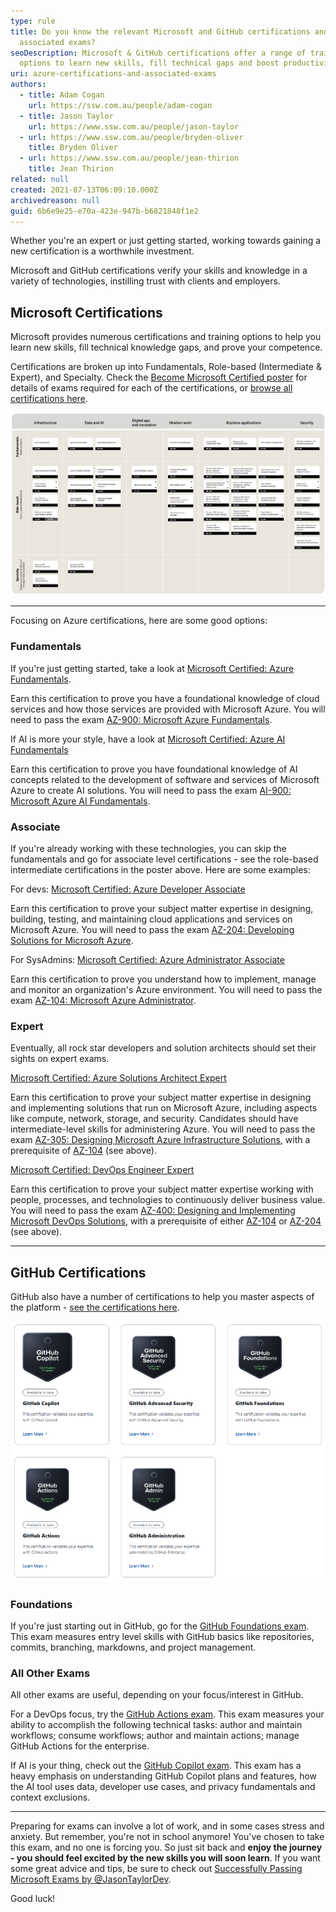 ```yaml
---
type: rule
title: Do you know the relevant Microsoft and GitHub certifications and
  associated exams?
seoDescription: Microsoft & GitHub certifications offer a range of training
  options to learn new skills, fill technical gaps and boost productivity.
uri: azure-certifications-and-associated-exams
authors:
  - title: Adam Cogan
    url: https://ssw.com.au/people/adam-cogan
  - title: Jason Taylor
    url: https://www.ssw.com.au/people/jason-taylor
  - url: https://www.ssw.com.au/people/bryden-oliver
    title: Bryden Oliver
  - url: https://www.ssw.com.au/people/jean-thirion
    title: Jean Thirion
related: null
created: 2021-07-13T06:09:10.000Z
archivedreason: null
guid: 6b6e9e25-e70a-423e-947b-b6821848f1e2
---
```

Whether you're an expert or just getting started, working towards gaining a new certification is a worthwhile investment.

Microsoft and GitHub certifications verify your skills and knowledge in a variety of technologies, instilling trust with clients and employers.

<!--endintro-->

## Microsoft Certifications

Microsoft provides numerous certifications and training options to help you learn new skills, fill technical knowledge gaps, and prove your competence.

Certifications are broken up into Fundamentals, Role-based (Intermediate & Expert), and Specialty. Check the [Become Microsoft Certified poster](https://aka.ms/traincertposter) for details of exams required for each of the certifications, or [browse all certifications here](https://learn.microsoft.com/en-us/credentials/browse/?WT.mc_id=AZ-MVP-33518).

![Figure: Get the poster to see Microsoft's certifications](cert-poster.png)

- - -

Focusing on Azure certifications, here are some good options:

### Fundamentals

If you're just getting started, take a look at [Microsoft Certified: Azure Fundamentals](https://docs.microsoft.com/en-us/learn/certifications/azure-fundamentals/?WT.mc_id=AZ-MVP-33518). 

Earn this certification to prove you have a foundational knowledge of cloud services and how those services are provided with Microsoft Azure. You will need to pass the exam [AZ-900: Microsoft Azure Fundamentals](https://docs.microsoft.com/en-us/learn/certifications/exams/az-900?WT.mc_id=AZ-MVP-33518).

If AI is more your style, have a look at [Microsoft Certified: Azure AI Fundamentals](https://docs.microsoft.com/en-us/learn/certifications/azure-ai-fundamentals/?WT.mc_id=AZ-MVP-33518)

Earn this certification to prove you have foundational knowledge of AI concepts related to the development of software and services of Microsoft Azure to create AI solutions. You will need to pass the exam [AI-900: Microsoft Azure AI Fundamentals](https://docs.microsoft.com/en-us/learn/certifications/exams/ai-900?WT.mc_id=AZ-MVP-33518).

### Associate

If you're already working with these technologies, you can skip the fundamentals and go for associate level certifications - see the role-based intermediate certifications in the poster above. Here are some examples:

For devs: [Microsoft Certified: Azure Developer Associate](https://docs.microsoft.com/en-us/learn/certifications/azure-developer/?WT.mc_id=AZ-MVP-33518)

Earn this certification to prove your subject matter expertise in designing, building, testing, and maintaining cloud applications and services on Microsoft Azure. You will need to pass the exam [AZ-204: Developing Solutions for Microsoft Azure](https://docs.microsoft.com/en-us/learn/certifications/exams/az-204?WT.mc_id=AZ-MVP-33518).

For SysAdmins: [Microsoft Certified: Azure Administrator Associate](https://docs.microsoft.com/en-us/learn/certifications/azure-administrator/?WT.mc_id=AZ-MVP-33518)

Earn this certification to prove you understand how to implement, manage and monitor an organization's Azure environment. You will need to pass the exam [AZ-104: Microsoft Azure Administrator](https://docs.microsoft.com/en-us/learn/certifications/exams/az-104?WT.mc_id=AZ-MVP-33518).

### Expert

Eventually, all rock star developers and solution architects should set their sights on expert exams.

[Microsoft Certified: Azure Solutions Architect Expert](https://docs.microsoft.com/en-us/learn/certifications/azure-solutions-architect/?WT.mc_id=AZ-MVP-33518)

Earn this certification to prove your subject matter expertise in designing and implementing solutions that run on Microsoft Azure, including aspects like compute, network, storage, and security. Candidates should have intermediate-level skills for administering Azure. You will need to pass the exam [AZ-305: Designing Microsoft Azure Infrastructure Solutions](https://learn.microsoft.com/en-us/credentials/certifications/exams/az-305/?WT.mc_id=AZ-MVP-33518), with a prerequisite of [AZ-104](https://docs.microsoft.com/en-us/learn/certifications/exams/az-104?WT.mc_id=AZ-MVP-33518) (see above).

[Microsoft Certified: DevOps Engineer Expert](https://docs.microsoft.com/en-us/learn/certifications/devops-engineer/?WT.mc_id=AZ-MVP-33518)

Earn this certification to prove your subject matter expertise working with people, processes, and technologies to continuously deliver business value. You will need to pass the exam [AZ-400: Designing and Implementing Microsoft DevOps Solutions](https://docs.microsoft.com/en-us/learn/certifications/exams/az-400?WT.mc_id=AZ-MVP-33518), with a prerequisite of either [AZ-104](https://docs.microsoft.com/en-us/learn/certifications/exams/az-104?WT.mc_id=AZ-MVP-33518) or [AZ-204](https://docs.microsoft.com/en-us/learn/certifications/exams/az-204?WT.mc_id=AZ-MVP-33518) (see above).

- - -

## GitHub Certifications

GitHub also have a number of certifications to help you master aspects of the platform - [see the certifications here](https://examregistration.github.com/).

![Figure: Current GitHub certifications](github-certs.png)

### Foundations

If you're just starting out in GitHub, go for the [GitHub Foundations exam](https://examregistration.github.com/certification/GHF). This exam measures entry level skills with GitHub basics like repositories, commits, branching, markdowns, and project management.

### All Other Exams

All other exams are useful, depending on your focus/interest in GitHub. 

For a DevOps focus, try the [GitHub Actions exam](https://examregistration.github.com/certification/ACTIONS). This exam measures your ability to accomplish the following technical tasks: author and maintain workflows; consume workflows; author and maintain actions; manage GitHub Actions for the enterprise.

If AI is your thing, check out the [GitHub Copilot exam](https://examregistration.github.com/certification/COPILOT). This exam has a heavy emphasis on understanding GitHub Copilot plans and features, how the AI tool uses data, developer use cases, and privacy fundamentals and context exclusions.

- - -

Preparing for exams can involve a lot of work, and in some cases stress and anxiety. But remember, you're not in school anymore! You've chosen to take this exam, and no one is forcing you. So just sit back and **enjoy the journey - you should feel excited by the new skills you will soon learn**. If you want some great advice and tips, be sure to check out [Successfully Passing Microsoft Exams by @JasonTaylorDev](https://jasontaylor.dev/successfully-passing-microsoft-exams/).

Good luck!
